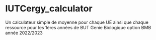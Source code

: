 # IUTCergy_calculator
Un calculateur simple de moyenne pour chaque UE ainsi que chaque ressource pour les 1ères années de BUT Genie Biologique option BMB année 2022/2023
